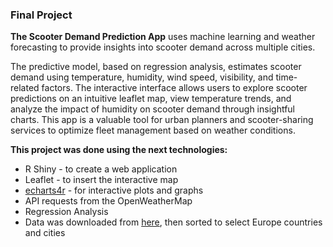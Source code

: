 ### Final Project 

**The Scooter Demand Prediction App** uses machine learning and weather forecasting to provide insights into scooter demand across multiple cities. 

The predictive model, based on regression analysis, estimates scooter demand using temperature, humidity, wind speed, visibility, and time-related factors. The interactive interface allows users to explore scooter predictions on an intuitive leaflet map, view temperature trends, and analyze the impact of humidity on scooter demand through insightful charts. This app is a valuable tool for urban planners and scooter-sharing services to optimize fleet management based on weather conditions.

**This project was done using the next technologies:**
* R Shiny - to create a web application
* Leaflet - to insert the interactive map
* [echarts4r](https://echarts4r.john-coene.com/) - for interactive plots and graphs
* API requests from the OpenWeatherMap
* Regression Analysis
* Data was downloaded from [here](https://simplemaps.com/data/world-cities), then sorted to select Europe countries and cities

